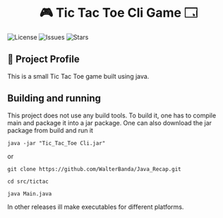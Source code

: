 <h1 style="text-align:center">🎮 Tic Tac Toe Cli Game 🗔 </h1>  

![License](https://img.shields.io/github/license/WalterBanda/Tic_Tac_Toe-Cli) 
![Issues](https://img.shields.io/github/issues/WalterBanda/Tic_Tac_Toe-Cli)
![Stars](https://img.shields.io/github/stars/WalterBanda/Tic_Tac_Toe-Cli)

## 🚀 Project Profile

This is a  small Tic Tac Toe game built using java.

## Building and running 
This project  does not use any build tools. To build it, one has to compile main and package it into a jar package.
One can also download the jar package from build and run it
 
``
java -jar "Tic_Tac_Toe Cli.jar"
``

or

```
git clone https://github.com/WalterBanda/Java_Recap.git

cd src/tictac

java Main.java
```

In other releases ill make executables for different platforms.
